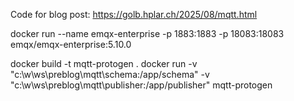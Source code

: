 Code for blog post: https://golb.hplar.ch/2025/08/mqtt.html

docker run --name emqx-enterprise -p 1883:1883 -p 18083:18083 emqx/emqx-enterprise:5.10.0


docker build -t mqtt-protogen .
docker run -v "c:\w\ws\preblog\mqtt\schema:/app/schema" -v "c:\w\ws\preblog\mqtt\publisher:/app/publisher" mqtt-protogen
